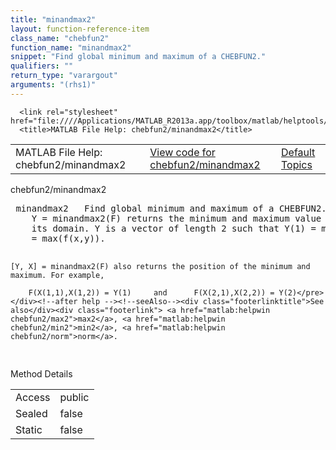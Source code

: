 ```yaml
---
title: "minandmax2"
layout: function-reference-item
class_name: "chebfun2"
function_name: "minandmax2"
snippet: "Find global minimum and maximum of a CHEBFUN2."
qualifiers: ""
return_type: "varargout"
arguments: "(rhs1)"
---
```


<html>
   <head>
      <meta http-equiv="Content-Type" content="text/html; charset=utf-8">
   
      <link rel="stylesheet" href="file:////Applications/MATLAB_R2013a.app/toolbox/matlab/helptools/private/helpwin.css">
      <title>MATLAB File Help: chebfun2/minandmax2</title>
   </head>
   <body>
      <!--Single-page help-->
      <table border="0" cellspacing="0" width="100%">
         <tr class="subheader">
            <td class="headertitle">MATLAB File Help: chebfun2/minandmax2</td>
            <td class="subheader-left"><a href="matlab:edit chebfun2/minandmax2">View code for chebfun2/minandmax2</a></td>
            <td class="subheader-right"><a href="matlab:helpwin">Default Topics</a></td>
         </tr>
      </table>
      <div class="title">chebfun2/minandmax2</div>
      <div class="helptext"><pre><!--helptext --> <span class="helptopic">minandmax2</span>   Find global minimum and maximum of a CHEBFUN2.
    Y = minandmax2(F) returns the minimum and maximum value of a CHEBFUN2 over
    its domain. Y is a vector of length 2 such that Y(1) = min(f(x,y)) and Y(2)
    = max(f(x,y)).
 
    [Y, X] = minandmax2(F) also returns the position of the minimum and 
    maximum. For example,
 
        F(X(1,1),X(1,2)) = Y(1)     and      F(X(2,1),X(2,2)) = Y(2)</pre></div><!--after help --><!--seeAlso--><div class="footerlinktitle">See also</div><div class="footerlink"> <a href="matlab:helpwin chebfun2/max2">max2</a>, <a href="matlab:helpwin chebfun2/min2">min2</a>, <a href="matlab:helpwin chebfun2/norm">norm</a>.
</div>
      <!--Method-->
      <div class="sectiontitle">Method Details</div>
      <table class="class-details">
         <tr>
            <td class="class-detail-label">Access</td>
            <td>public</td>
         </tr>
         <tr>
            <td class="class-detail-label">Sealed</td>
            <td>false</td>
         </tr>
         <tr>
            <td class="class-detail-label">Static</td>
            <td>false</td>
         </tr>
      </table>
   </body>
</html>
